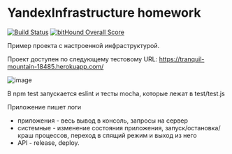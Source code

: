 # YandexInfrastructure homework

[![Build Status](https://travis-ci.org/olesyasidyaka/YandexInfrastructure.svg?branch=master)](https://travis-ci.org/olesyasidyaka/YandexInfrastructure)
[![bitHound Overall Score](https://www.bithound.io/github/olesyasidyaka/YandexInfrastructure/badges/score.svg)](https://www.bithound.io/github/olesyasidyaka/YandexInfrastructure)

Пример проекта с настроенной инфраструктурой. 

Проект доступен по следующему тестовому URL: https://tranquil-mountain-18485.herokuapp.com/

![image](https://cloud.githubusercontent.com/assets/3005611/17571139/a208a75a-5f57-11e6-984f-639c71fe1f84.png)

В npm test запускается eslint и тесты mocha, которые лежат в test/test.js

Приложение пишет логи

- приложения - весь вывод в консоль, запросы на сервер
- системные - изменение состояния приложения, запуск/остановка/краш процессов, переход в спящий режим и выход из него
- API - release, deploy.
